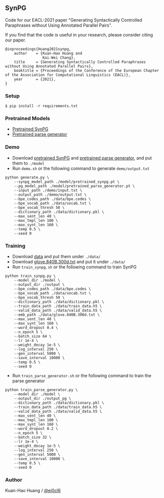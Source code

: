 ## SynPG

Code for our EACL-2021 paper "Generating Syntactically Controlled Paraphrases without Using Annotated Parallel Pairs".

If you find that the code is useful in your research, please consider citing our paper.

    @inproceedings{Huang2021synpg,
        author    = {Kuan-Hao Huang and
                     Kai-Wei Chang},
        title     = {Generating Syntactically Controlled Paraphrases without Using Annotated Parallel Pairs},
        booktitle = {Proceedings of the Conference of the European Chapter of the Association for Computational Linguistics (EACL)},
        year      = {2021},
    }

### Setup 
    $ pip install -r requirements.txt
    
### Pretrained Models

  - [Pretrained SynPG](https://drive.google.com/file/d/16jfqXUq0bojYIEv-D_-i5SunHn-Qarw5/view?usp=sharing)
  - [Pretrained parse generator](https://drive.google.com/file/d/1XkWpQC1gny6ieYCHS2HIyVXAMR0SUFqi/view?usp=sharing)
  
### Demo

  - Download [pretrained SynPG](https://drive.google.com/file/d/16jfqXUq0bojYIEv-D_-i5SunHn-Qarw5/view?usp=sharing) and [pretrained parse generator](https://drive.google.com/file/d/1XkWpQC1gny6ieYCHS2HIyVXAMR0SUFqi/view?usp=sharing), and put them to `./model`
  - Run `demo.sh` or the following command to generate `demo/output.txt`
  ```
  python generate.py \
      --synpg_model_path ./model/pretrained_synpg.pt \
      --pg_model_path ./model/pretrained_parse_generator.pt \
      --input_path ./demo/input.txt \
      --output_path ./demo/output.txt \
      --bpe_codes_path ./data/bpe.codes \
      --bpe_vocab_path ./data/vocab.txt \
      --bpe_vocab_thresh 50 \
      --dictionary_path ./data/dictionary.pkl \
      --max_sent_len 40 \
      --max_tmpl_len 100 \
      --max_synt_len 160 \
      --temp 0.5 \
      --seed 0
  ```
    
### Training

  - Download [data](https://drive.google.com/file/d/1OrQjD-TcSR83LtTxXCVOemldwOILtn8e/view?usp=sharing) and put them under `./data/` 
  - Download [glove.840B.300d.txt](http://nlp.stanford.edu/data/glove.840B.300d.zip) and put it under `./data/` 
  - Run `train_synpg.sh` or the following command to train SynPG
  
  ```
  python train_synpg.py \
      --model_dir ./model \
      --output_dir ./output \
      --bpe_codes_path ./data/bpe.codes \
      --bpe_vocab_path ./data/vocab.txt \
      --bpe_vocab_thresh 50 \
      --dictionary_path ./data/dictionary.pkl \
      --train_data_path ./data/train_data.h5 \
      --valid_data_path ./data/valid_data.h5 \
      --emb_path ./data/glove.840B.300d.txt \
      --max_sent_len 40 \
      --max_synt_len 160 \
      --word_dropout 0.4 \
      --n_epoch 5 \
      --batch_size 64 \
      --lr 1e-4 \
      --weight_decay 1e-5 \
      --log_interval 250 \
      --gen_interval 5000 \
      --save_interval 10000 \
      --temp 0.5 \
      --seed 0
  ```
  - Run `train_parse_generator.sh` or the following command to train the parse generator
  ```
  python train_parse_generator.py \
      --model_dir ./model \
      --output_dir ./output_pg \
      --dictionary_path ./data/dictionary.pkl \
      --train_data_path ./data/train_data.h5 \
      --valid_data_path ./data/valid_data.h5 \
      --max_sent_len 40 \
      --max_tmpl_len 100 \
      --max_synt_len 160 \
      --word_dropout 0.2 \
      --n_epoch 5 \
      --batch_size 32 \
      --lr 1e-4 \
      --weight_decay 1e-5 \
      --log_interval 250 \
      --gen_interval 5000 \
      --save_interval 10000 \
      --temp 0.5 \
      --seed 0
  ```
    
### Author

Kuan-Hao Huang / [@ej0cl6](http://ej0cl6.github.io/)
